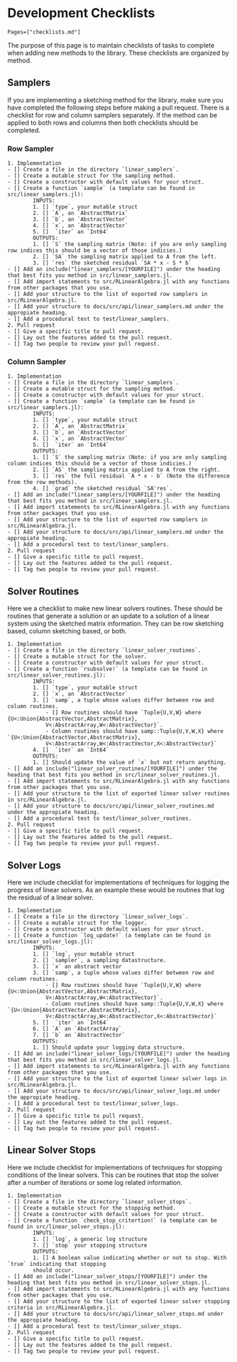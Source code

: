 # Development Checklists 

```@contents
Pages=["checklists.md"]
```
The purpose of this page is to maintain checklists of tasks to complete when adding new methods to the library. These checklists are organized by method.

## Samplers
If you are implementing a sketching method for the library, make sure you have completed the following steps before making a pull request. There is a checklist for row and column samplers separately. If the method can be applied to both rows and columns then both checklists should be completed.

### Row Sampler
```
1. Implementation
- [] Create a file in the directory `linear_samplers`.
- [] Create a mutable struct for the sampling method.
- [] Create a constructor with default values for your struct.
- [] Create a function `sample` (a template can be found in src/linear_samplers.jl):
        INPUTS: 
        1. [] `type`, your mutable struct
        2. [] `A`, an `AbstractMatrix`
        3. [] `b`, an `AbstractVector`
        4. [] `x`, an `AbstractVector` 
        5. []  `iter` an `Int64`
        OUTPUTS:
        1. [] `S` the sampling matrix (Note: if you are only sampling row indices this should be a vector of those indicies.)
        2. [] `SA` the sampling matrix applied to A from the left.
        3. [] `res` the sketched residual `SA * x - S * b`
- [] Add an include("linear_samplers/[YOURFILE]") under the heading that best fits you method in src/linear_samplers.jl.
- [] Add import statements to src/RLinearAlgebra.jl with any functions from other packages that you use.
- [] Add your structure to the list of exported row samplers in src/RLinearAlgebra.jl.
- [] Add your structure to docs/src/api/linear_samplers.md under the appropiate heading. 
- [] Add a procedural test to test/linear_samplers.
2. Pull request
- [] Give a specific title to pull request.
- [] Lay out the features added to the pull request.
- [] Tag two people to review your pull request.
```

### Column Sampler
```
1. Implementation
- [] Create a file in the directory `linear_samplers`.
- [] Create a mutable struct for the sampling method.
- [] Create a constructor with default values for your struct.
- [] Create a function `sample` (a template can be found in src/linear_samplers.jl):
        INPUTS: 
        1. [] `type`, your mutable struct
        2. [] `A`, an `AbstractMatrix`
        3. [] `b`, an `AbstractVector`
        4. [] `x`, an `AbstractVector` 
        5. []  `iter` an `Int64`
        OUTPUTS:
        1. [] `S` the sampling matrix (Note: if you are only sampling column indices this should be a vector of those indicies.)
        2. [] `AS` the sampling matrix applied to A from the right.
        3. [] `res` the full residual `A * x - b` (Note the difference from the row methods).
        4. [] `grad` the sketched residual `SA'res`.
- [] Add an include("linear_samplers/[YOURFILE]") under the heading that best fits you method in src/linear_samplers.jl.
- [] Add import statements to src/RLinearAlgebra.jl with any functions from other packages that you use.
- [] Add your structure to the list of exported row samplers in src/RLinearAlgebra.jl.
- [] Add your structure to docs/src/api/linear_samplers.md under the appropiate heading. 
- [] Add a procedural test to test/linear_samplers.
2. Pull request
- [] Give a specific title to pull request.
- [] Lay out the features added to the pull request.
- [] Tag two people to review your pull request.
```

## Solver Routines
Here we a checklist to make new linear solvers routines. These should be routines that generate a solution or an update to a solution
of a linear system using the sketched matrix information. They can be row sketching based, column sketching based, or both.
```
1. Implementation
- [] Create a file in the directory `linear_solver_routines`.
- [] Create a mutable struct for the solver.
- [] Create a constructor with default values for your struct.
- [] Create a function `rsubsolve!` (a template can be found in src/linear_solver_routines.jl):
        INPUTS: 
        1. [] `type`, your mutable struct
        2. [] `x`, an `AbstractVector` 
        3. [] `samp`, a tuple whose values differ between row and column routines.
            - [] Row routines should have `Tuple{U,V,W} where {U<:Union{AbstractVector,AbstractMatrix},
            V<:AbstractArray,W<:AbstractVector}`.
            - Column routines should have samp::Tuple{U,V,W,X} where `{U<:Union{AbstractVector,AbstractMatrix},
            V<:AbstractArray,W<:AbstractVector,X<:AbstractVector}`
        4. []  `iter` an `Int64`
        OUTPUTS:
        1. [] Should update the value of `x` but not return anything.
- [] Add an include("linear_solver_routines/[YOURFILE]") under the heading that best fits you method in src/linear_solver_routines.jl.
- [] Add import statements to src/RLinearAlgebra.jl with any functions from other packages that you use.
- [] Add your structure to the list of exported linear solver routines in src/RLinearAlgebra.jl.
- [] Add your structure to docs/src/api/linear_solver_routines.md under the appropiate heading. 
- [] Add a procedural test to test/linear_solver_routines.
2. Pull request
- [] Give a specific title to pull request.
- [] Lay out the features added to the pull request.
- [] Tag two people to review your pull request.
```

## Solver Logs
Here we include checklist for implementations of techniques for logging the progress of linear solvers.
 As an example these would be routines that log the residual of a linear solver.
```
1. Implementation
- [] Create a file in the directory `linear_solver_logs`.
- [] Create a mutable struct for the logger.
- [] Create a constructor with default values for your struct.
- [] Create a function `log_update!` (a template can be found in src/linear_solver_logs.jl):
        INPUTS: 
        1. [] `log`, your mutable struct
        2. [] `sampler`, a sampling datastructure. 
        3. [] `x` an abstract vector
        3. [] `samp`, a tuple whose values differ between row and column routines.
            - [] Row routines should have `Tuple{U,V,W} where {U<:Union{AbstractVector,AbstractMatrix},
            V<:AbstractArray,W<:AbstractVector}`.
            - Column routines should have samp::Tuple{U,V,W,X} where `{U<:Union{AbstractVector,AbstractMatrix},
            V<:AbstractArray,W<:AbstractVector,X<:AbstractVector}`
        5. []  `iter` an `Int64`
        6. [] `A` an `AbstractArray`
        7. [] `b` an `AbstractVector`
        OUTPUTS:
        1. [] Should update your logging data structure.
- [] Add an include("linear_solver_logs/[YOURFILE]") under the heading that best fits you method in src/linear_solver_logs.jl.
- [] Add import statements to src/RLinearAlgebra.jl with any functions from other packages that you use.
- [] Add your structure to the list of exported linear solver logs in src/RLinearAlgebra.jl.
- [] Add your structure to docs/src/api/linear_solver_logs.md under the appropiate heading. 
- [] Add a procedural test to test/linear_solver_logs.
2. Pull request
- [] Give a specific title to pull request.
- [] Lay out the features added to the pull request.
- [] Tag two people to review your pull request.
```

## Linear Solver Stops
Here we include checklist for implementations of techniques for stopping conditions of the linear solvers. 
This can be routines that stop the solver after a number of iterations or some log related information.
```
1. Implementation
- [] Create a file in the directory `linear_solver_stops`.
- [] Create a mutable struct for the stopping method.
- [] Create a constructor with default values for your struct.
- [] Create a function `check_stop_critertion!` (a template can be found in src/linear_solver_stops.jl):
        INPUTS: 
        1. [] `log`, a generic log structure
        7. [] `stop` your stopping structure
        OUTPUTS:
        1. [] A boolean value indicating whether or not to stop. With `true` indicating that stopping 
        should occur. 
- [] Add an include("linear_solver_stops/[YOURFILE]") under the heading that best fits you method in src/linear_solver_stops.jl.
- [] Add import statements to src/RLinearAlgebra.jl with any functions from other packages that you use.
- [] Add your structure to the list of exported linear solver stopping criteria in src/RLinearAlgebra.jl.
- [] Add your structure to docs/src/api/linear_solver_stops.md under the appropiate heading. 
- [] Add a procedural test to test/linear_solver_stops.
2. Pull request
- [] Give a specific title to pull request.
- [] Lay out the features added to the pull request.
- [] Tag two people to review your pull request.
```

